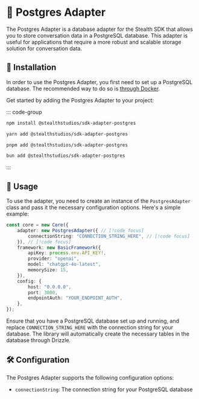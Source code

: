 # 🚀 Postgres Adapter

The Postgres Adapter is a database adapter for the Stealth SDK that allows you to store conversation data in a PostgreSQL database. This adapter is useful for applications that require a more robust and scalable storage solution for conversation data.

## 🚧 Installation

In order to use the Postgres Adapter, you first need to set up a PostgreSQL database. The recommended way to do so is [through Docker](https://docs.docker.com/engine/examples/postgresql_service/).

Get started by adding the Postgres Adapter to your project:

::: code-group

```sh [npm]
npm install @stealthstudios/sdk-adapter-postgres
```

```sh [yarn]
yarn add @stealthstudios/sdk-adapter-postgres
```

```sh [pnpm]
pnpm add @stealthstudios/sdk-adapter-postgres
```

```sh [bun]
bun add @stealthstudios/sdk-adapter-postgres
```

:::

## 🚀 Usage

To use the adapter, you need to create an instance of the `PostgresAdapter` class and pass it the necessary configuration options. Here's a simple example:

```typescript
const core = new Core({
	adapter: new PostgresAdapter({ // [!code focus]
		connectionString: "CONNECTION_STRING_HERE", // [!code focus]
	}), // [!code focus]
	framework: new BasicFramework({
		apiKey: process.env.API_KEY!,
		provider: "openai",
		model: "chatgpt-4o-latest",
		memorySize: 15,
	}),
	config: {
		host: "0.0.0.0",
		port: 3000,
		endpointAuth: "YOUR_ENDPOINT_AUTH",
	},
});
```

Ensure that you have a PostgreSQL database set up and running, and replace `CONNECTION_STRING_HERE` with the connection string for your database. The library will automatically create the necessary tables in the database through Drizzle.

## 🛠️ Configuration

The Postgres Adapter supports the following configuration options:

- `connectionString`: The connection string for your PostgreSQL database
